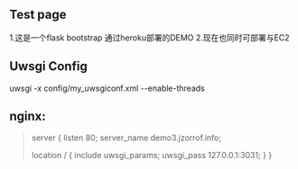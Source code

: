 Test page
-----
1.这是一个flask bootstrap 通过heroku部署的DEMO
2.现在也同时可部署与EC2

Uwsgi Config
-----
uwsgi -x config/my_uwsgiconf.xml --enable-threads

nginx:
-----
>server {
>	listen 80;
>	server_name demo3.jzorrof.info;
>
>	location / {
>		include uwsgi_params;
>		uwsgi_pass 127.0.0.1:3031;
>	}
>}